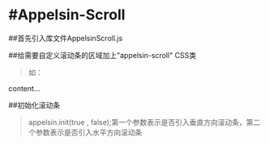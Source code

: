 #Appelsin-Scroll
===============

##首先引入库文件AppelsinScroll.js

##给需要自定义滚动条的区域加上"appelsin-scroll" CSS类

>如：
<div class="content appelsin-scroll">
	content...
</div>

##初始化滚动条
>appelsin.init(true , false);第一个参数表示是否引入垂直方向滚动条，第二个参数表示是否引入水平方向滚动条


